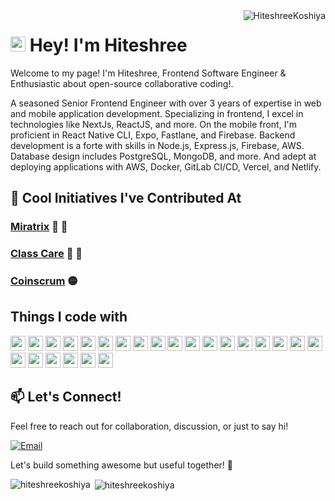 <img align="right" src="https://visitor-badge.laobi.icu/badge?page_id=hiteshreekoshiya/hiteshreekoshiya" alt="HiteshreeKoshiya">    
<!-- [![Typing SVG](https://readme-typing-svg.herokuapp.com?center=true&lines=This+is+HalemoGPA;Nice+to+meet+you+%F0%9F%91%8B)](https://git.io/typing-svg)       -->

<h1><img src="https://emojis.slackmojis.com/emojis/images/1531849430/4246/blob-sunglasses.gif?1531849430" width="24"/> Hey! I'm Hiteshree</h1>

Welcome to my page!
I'm Hiteshree, Frontend Software Engineer & Enthusiastic about open-source collaborative coding!.

A seasoned Senior Frontend Engineer with over 3 years of expertise in web and mobile application development. Specializing in frontend, I excel in technologies like NextJs, ReactJS, and more. On the mobile front, I'm proficient in React Native CLI, Expo, Fastlane, and Firebase. Backend development is a forte with skills in Node.js, Express.js, Firebase, AWS. Database design includes PostgreSQL, MongoDB, and more. And adept at deploying applications with AWS, Docker, GitLab CI/CD, Vercel, and Netlify.

## 🌟 Cool Initiatives I've Contributed At

### [Miratrix](https://miratrix.co.uk) 🏡 👑

### [Class Care](https://play.google.com/store/apps/details?id=com.wamasoftware.classcare) 🏡 👑

### [Coinscrum](https://coinscrum.com) 🟡

## Things I code with

  <p>
          <img src="https://github.com/get-icon/geticon/raw/master/icons/react.svg" width="24px" height="24px" />
          <img src="https://github.com/get-icon/geticon/raw/master/icons/nextjs.svg" width="24px" height="24px" />
          <img src="https://github.com/get-icon/geticon/raw/master/icons/android-icon.svg" width="24px" height="24px" />
          <img src="https://github.com/get-icon/geticon/raw/master/icons/ios.svg" width="24px" height="24px" />
          <img src="https://github.com/get-icon/geticon/raw/master/icons/aws.svg" width="24px" height="24px" />
          <img src="https://github.com/get-icon/geticon/raw/master/icons/postman.svg" width="24px" height="24px" />
          <img src="https://github.com/get-icon/geticon/raw/master/icons/bash.svg" width="24px" height="24px" />
          <img src="https://github.com/get-icon/geticon/raw/master/icons/docker-icon.svg" width="24px" height="24px" />
          <img src="https://github.com/get-icon/geticon/raw/master/icons/express.svg" width="24px" height="24px" />
          <img src="https://github.com/get-icon/geticon/raw/master/icons/git-icon.svg" width="24px" height="24px" />
          <img src="https://github.com/get-icon/geticon/raw/master/icons/github-icon.svg" width="24px" height="24px" />
          <img src="https://github.com/get-icon/geticon/raw/master/icons/google-icon.svg" width="24px" height="24px" />
          <img src="https://github.com/get-icon/geticon/raw/master/icons/javascript.svg" width="24px" height="24px" />
          <img src="https://github.com/get-icon/geticon/raw/master/icons/jest.svg" width="24px" height="24px" />
          <img src="https://github.com/get-icon/geticon/raw/master/icons/linux-tux.svg" width="24px" height="24px" />
          <img
            src="https://github.com/get-icon/geticon/raw/master/icons/microsoft-windows.svg"
            width="24px"
            height="24px"
          />
          <img src="https://github.com/get-icon/geticon/raw/master/icons/mongodb-icon.svg" width="24px" height="24px" />
          <img src="https://github.com/get-icon/geticon/raw/master/icons/nginx.svg" width="24px" height="24px" />
          <img src="https://github.com/get-icon/geticon/raw/master/icons/nodejs-icon.svg" width="24px" height="24px" />
          <img src="https://github.com/get-icon/geticon/raw/master/icons/npm.svg" width="24px" height="24px" />
          <img src="https://github.com/get-icon/geticon/raw/master/icons/prettier.svg" width="24px" height="24px" />
          <img
            src="https://github.com/get-icon/geticon/raw/master/icons/typescript-icon.svg"
            width="24px"
            height="24px"
          />
          <img src="https://github.com/get-icon/geticon/raw/master/icons/ubuntu.svg" width="24px" height="24px" />
          <img src="https://github.com/get-icon/geticon/raw/master/icons/webpack.svg" width="24px" height="24px" />
        </p>

## 📫 Let's Connect!

Feel free to reach out for collaboration, discussion, or just to say hi!

[![Email](https://img.shields.io/badge/Email-send%20a%20message-red)](mailto:hiteshreekoshiya123@gmail.com)

Let's build something awesome but useful together! 🚀

<p><img align="left" src="https://github-readme-stats.vercel.app/api/top-langs?username=hiteshreekoshiya&show_icons=true&locale=en&layout=compact" alt="hiteshreekoshiya" /></p>

<p>&nbsp;<img align="center" src="https://github-readme-stats.vercel.app/api?username=hiteshreekoshiya&show_icons=true&locale=en" alt="hiteshreekoshiya" /></p>
